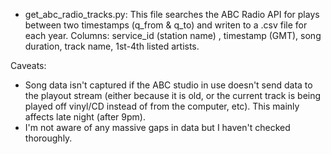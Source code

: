 * get_abc_radio_tracks.py: This file searches the ABC Radio API for plays between two timestamps (q_from & q_to) and writen to a .csv file for each year. Columns: service_id (station name) , timestamp (GMT), song duration, track name, 1st-4th listed artists.

Caveats:

* Song data isn't captured if the ABC studio in use doesn't send data to the playout stream (either because it is old, or the current track is being played off vinyl/CD instead of from the computer, etc). This mainly affects late night (after 9pm).
* I'm not aware of any massive gaps in data but I haven't checked thoroughly.